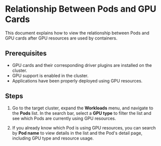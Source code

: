 # Relationship Between Pods and GPU Cards

This document explains how to view the relationship between Pods and GPU cards after GPU resources are used by containers.

## Prerequisites

* GPU cards and their corresponding driver plugins are installed on the cluster.
* GPU support is enabled in the cluster.
* Applications have been properly deployed using GPU resources.

## Steps

1. Go to the target cluster, expand the **Workloads** menu, and navigate to the **Pods** list.
   In the search bar, select a **GPU type** to filter the list and see which Pods are currently using GPU resources.

    <!-- ![gpupod1](../gpu/images/gpupod1.png) -->

2. If you already know which Pod is using GPU resources, you can search by **Pod name** to view details in the list and the Pod's detail page, including GPU type and resource usage.

    <!-- ![gpupod2](../gpu/images/gpupod2.png)
    ![gpupod3](../gpu/images/gpupod3.png) -->
